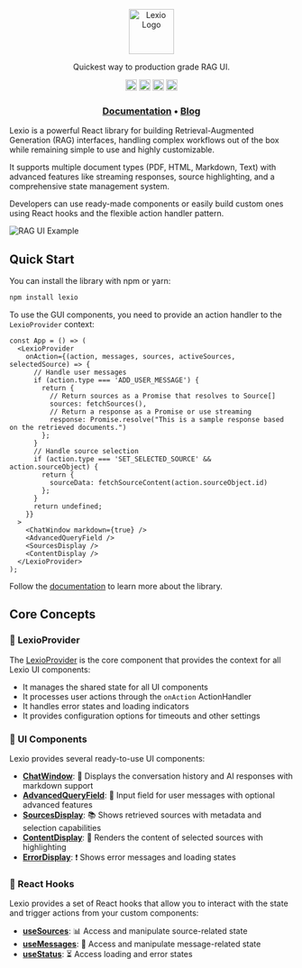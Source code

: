 <p align="center"><a href="https://renumics.com/lexio-ui"><img src="https://raw.githubusercontent.com/Renumics/lexio/main/lexio/src/stories/assets/lexio%20logo%20transparent.png" alt="Lexio Logo" height="80"/></a></p>

<p align="center">Quickest way to production grade RAG UI. </p>

<p align="center">
<a href="https://github.com/Renumics/lexio/blob/main/LICENSE"><img src="https://img.shields.io/github/license/renumics/lexio" height="20"/></a>
  <a href="README.md"><img src="https://img.shields.io/github/actions/workflow/status/Renumics/lexio/check.yml" height="20"/></a>
  <a href="https://www.npmjs.com/package/lexio"><img src="https://img.shields.io/npm/v/lexio" height="20"/></a>
  <a href="https://pypi.org/project/lexio/"><img src="https://img.shields.io/pypi/v/lexio" height="20"/></a>
</p>

<h3 align="center">
<a href="https://renumics.com/lexio-ui"><b>Documentation</b></a> &bull;
<a href="https://renumics.com/blog/"><b>Blog</b></a>
</h3>

Lexio is a powerful React library for building Retrieval-Augmented Generation (RAG) interfaces, handling complex workflows out of the box while remaining simple to use and highly customizable.

It supports multiple document types (PDF, HTML, Markdown, Text) with advanced features like streaming responses, source highlighting, and a comprehensive state management system.

Developers can use ready-made components or easily build custom ones using React hooks and the flexible action handler pattern.

![RAG UI Example](https://raw.githubusercontent.com/Renumics/lexio/main/lexio/src/stories/assets/shot_lexio_llama_index.png)

## Quick Start

You can install the library with npm or yarn:

```bash
npm install lexio
```

To use the GUI components, you need to provide an action handler to the `LexioProvider` context:

```tsx
const App = () => (
  <LexioProvider
    onAction={(action, messages, sources, activeSources, selectedSource) => {
      // Handle user messages
      if (action.type === 'ADD_USER_MESSAGE') {
        return {
          // Return sources as a Promise that resolves to Source[]
          sources: fetchSources(),
          // Return a response as a Promise or use streaming
          response: Promise.resolve("This is a sample response based on the retrieved documents.")
        };
      }
      // Handle source selection
      if (action.type === 'SET_SELECTED_SOURCE' && action.sourceObject) {
        return {
          sourceData: fetchSourceContent(action.sourceObject.id)
        };
      }
      return undefined;
    }}
  >
    <ChatWindow markdown={true} />
    <AdvancedQueryField />
    <SourcesDisplay />
    <ContentDisplay />
  </LexioProvider>
);
```
Follow the [documentation](https://renumics.com/lexio/) to learn more about the library.

## Core Concepts

### 🔄 LexioProvider

The [LexioProvider](https://github.com/Renumics/lexio/blob/main/lexio/lib/components/LexioProvider/provider.tsx) is the core component that provides the context for all Lexio UI components:
- It manages the shared state for all UI components
- It processes user actions through the `onAction` ActionHandler
- It handles error states and loading indicators
- It provides configuration options for timeouts and other settings

### 🧩 UI Components 

Lexio provides several ready-to-use UI components:

- **[ChatWindow](https://github.com/Renumics/lexio/blob/main/lexio/lib/components/ChatWindow/ChatWindow.tsx)**: 💬 Displays the conversation history and AI responses with markdown support
- **[AdvancedQueryField](https://github.com/Renumics/lexio/blob/main/lexio/lib/components/AdvancedQueryField/AdvancedQueryField.tsx)**: 📝 Input field for user messages with optional advanced features
- **[SourcesDisplay](https://github.com/Renumics/lexio/blob/main/lexio/lib/components/SourcesDisplay/SourcesDisplay.tsx)**: 📚 Shows retrieved sources with metadata and selection capabilities
- **[ContentDisplay](https://github.com/Renumics/lexio/blob/main/lexio/lib/components/ContentDisplay/ContentDisplay.tsx)**: 📄 Renders the content of selected sources with highlighting
- **[ErrorDisplay](https://github.com/Renumics/lexio/blob/main/lexio/blob/main/lexio/lib/components/ErrorDisplay/ErrorDisplay.tsx)**: ❗ Shows error messages and loading states
### 🔗 React Hooks

Lexio provides a set of React hooks that allow you to interact with the state and trigger actions from your custom components:

- **[useSources](https://github.com/Renumics/lexio/blob/main/lexio/lib/hooks/hooks.ts)**: 📊 Access and manipulate source-related state
- **[useMessages](https://github.com/Renumics/lexio/blob/main/lexio/lib/hooks/hooks.ts)**: 💌 Access and manipulate message-related state
- **[useStatus](https://github.com/Renumics/lexio/blob/main/lexio/lib/hooks/hooks.ts)**: ⏳ Access loading and error states